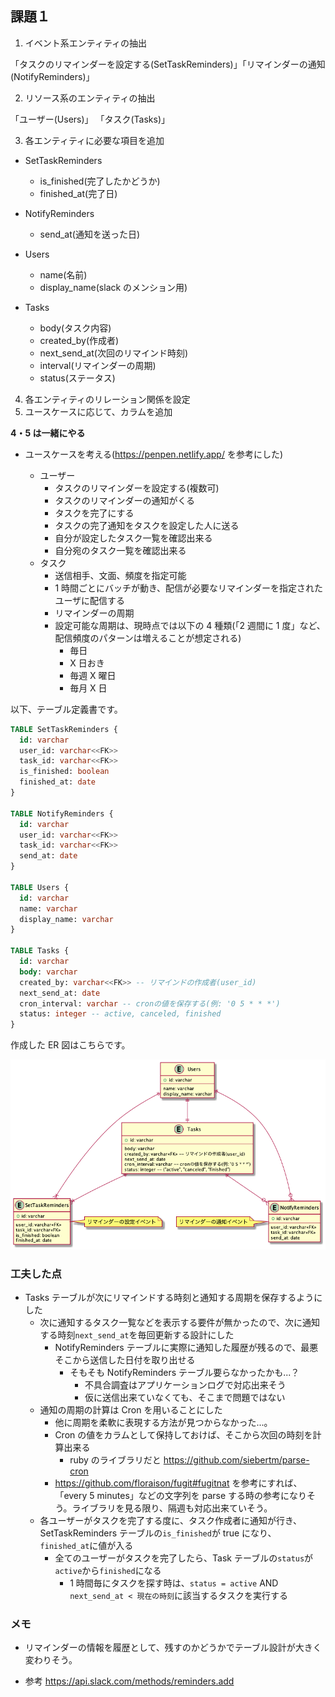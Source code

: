 ## 課題１

1. イベント系エンティティの抽出

「タスクのリマインダーを設定する(SetTaskReminders)」「リマインダーの通知(NotifyReminders)」

2. リソース系のエンティティの抽出

「ユーザー(Users)」 「タスク(Tasks)」

3. 各エンティティに必要な項目を追加

- SetTaskReminders

  - is_finished(完了したかどうか)
  - finished_at(完了日)

- NotifyReminders

  - send_at(通知を送った日)

- Users

  - name(名前)
  - display_name(slack のメンション用)

- Tasks

  - body(タスク内容)
  - created_by(作成者)
  - next_send_at(次回のリマインド時刻)
  - interval(リマインダーの周期)
  - status(ステータス)

4. 各エンティティのリレーション関係を設定
5. ユースケースに応じて、カラムを追加

**4・5 は一緒にやる**

- ユースケースを考える(https://penpen.netlify.app/ を参考にした)

  - ユーザー
    - タスクのリマインダーを設定する(複数可)
    - タスクのリマインダーの通知がくる
    - タスクを完了にする
    - タスクの完了通知をタスクを設定した人に送る
    - 自分が設定したタスク一覧を確認出来る
    - 自分宛のタスク一覧を確認出来る
  - タスク
    - 送信相手、文面、頻度を指定可能
    - 1 時間ごとにバッチが動き、配信が必要なリマインダーを指定されたユーザに配信する
    - リマインダーの周期
    - 設定可能な周期は、現時点では以下の 4 種類(「2 週間に 1 度」など、配信頻度のパターンは増えることが想定される)
      - 毎日
      - X 日おき
      - 毎週 X 曜日
      - 毎月 X 日

以下、テーブル定義書です。

```sql
TABLE SetTaskReminders {
  id: varchar
  user_id: varchar<<FK>>
  task_id: varchar<<FK>>
  is_finished: boolean
  finished_at: date
}

TABLE NotifyReminders {
  id: varchar
  user_id: varchar<<FK>>
  task_id: varchar<<FK>>
  send_at: date
}

TABLE Users {
  id: varchar
  name: varchar
  display_name: varchar
}

TABLE Tasks {
  id: varchar
  body: varchar
  created_by: varchar<<FK>> -- リマインドの作成者(user_id)
  next_send_at: date
  cron_interval: varchar -- cronの値を保存する(例: '0 5 * * *')
  status: integer -- active, canceled, finished
}
```

作成した ER 図はこちらです。

![ER図](./schema.png)

### 工夫した点

- Tasks テーブルが次にリマインドする時刻と通知する周期を保存するようにした
  - 次に通知するタスク一覧などを表示する要件が無かったので、次に通知する時刻`next_send_at`を毎回更新する設計にした
    - NotifyReminders テーブルに実際に通知した履歴が残るので、最悪そこから送信した日付を取り出せる
      - そもそも NotifyReminders テーブル要らなかったかも...？
        - 不具合調査はアプリケーションログで対応出来そう
        - 仮に送信出来ていなくても、そこまで問題ではない
  - 通知の周期の計算は Cron を用いることにした
    - 他に周期を柔軟に表現する方法が見つからなかった...。
    - Cron の値をカラムとして保持しておけば、そこから次回の時刻を計算出来る
      - ruby のライブラリだと https://github.com/siebertm/parse-cron
    - https://github.com/floraison/fugit#fugitnat を参考にすれば、「every 5 minutes」などの文字列を parse する時の参考になりそう。ライブラリを見る限り、隔週も対応出来ていそう。
  - 各ユーザーがタスクを完了する度に、タスク作成者に通知が行き、SetTaskReminders テーブルの`is_finished`が true になり、`finished_at`に値が入る
    - 全てのユーザーがタスクを完了したら、Task テーブルの`status`が`active`から`finished`になる
      - 1 時間毎にタスクを探す時は、`status = active` AND `next_send_at < 現在の時刻`に該当するタスクを実行する

### メモ

- リマインダーの情報を履歴として、残すのかどうかでテーブル設計が大きく変わりそう。

- 参考
  https://api.slack.com/methods/reminders.add
